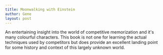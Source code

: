 ```yaml
---
title: Moonwalking with Einstein
author: Gene
layout: post
---
```


An entertaining insight into the world of competitive memorization and it's many colourful characters. This book is not one for learning the
actual techniques used by competitors but does provide an excellent landing point for some history and context of this largely unknown world.
